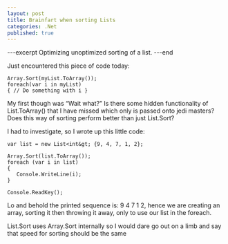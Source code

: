 ```yaml
---
layout: post
title: Brainfart when sorting Lists
categories: .Net
published: true
---
```


---excerpt
Optimizing unoptimized sorting of a list.
---end

Just encountered this piece of code today:
    
    Array.Sort(myList.ToArray());
    foreach(var i in myList)
    { // Do something with i }
    
My first though was “Wait what?” Is there some hidden functionality of List.ToArray() that I have missed which only is passed onto jedi masters? Does this way of sorting perform better than just List.Sort?

I had to investigate, so I wrote up this little code:

    var list = new List<int&gt; {9, 4, 7, 1, 2};
    
    Array.Sort(list.ToArray());
    foreach (var i in list)
    {
       Console.WriteLine(i);
    }
    
    Console.ReadKey();
    
Lo and behold the printed sequence is: 9 4 7 1 2, hence we are creating an array, sorting it then throwing it away, only to use our list in the foreach.
    
List.Sort uses Array.Sort internally so I would dare go out on a limb and say that speed for sorting should be the same